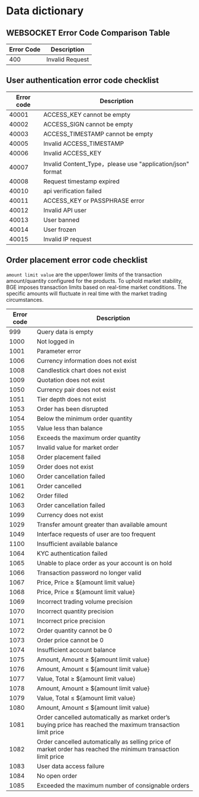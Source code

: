 # Data dictionary

## WEBSOCKET Error Code Comparison Table
| Error Code | Description |
|---|---|
| 400 | Invalid Request |


## User authentication error code checklist

|Error code|Description|
|---|---|
|40001| ACCESS_KEY cannot be empty|
|40002| ACCESS_SIGN cannot be empty|
|40003| ACCESS_TIMESTAMP cannot be empty|
|40005| Invalid  ACCESS_TIMESTAMP|
|40006| Invalid  ACCESS_KEY|
|40007| Invalid  Content_Type，please use "application/json" format|
|40008| Request timestamp expired|
|40010| api verification failed|
|40011| ACCESS_KEY or PASSPHRASE error|
|40012| Invalid  API user|
|40013| User banned|
|40014| User frozen|
|40015| Invalid  IP request|

## Order placement error code checklist

`amount limit value` are the upper/lower limits of the transaction amount/quantity configured for the products. To uphold market stability, BGE imposes transaction limits based on real-time market conditions. The specific amounts will fluctuate in real time with the market trading circumstances.

|Error code|Description|
|---|---|
|999|Query data is empty|
|1000|Not logged in|
|1001|Parameter error|
|1006|Currency information does not exist|
|1008|Candlestick chart does not exist|
|1009|Quotation does not exist|
|1050|Currency pair does not exist|
|1051|Tier depth does not exist|
|1053|Order has been disrupted|
|1054|Below the minimum order quantity|
|1055|Value less than balance|
|1056|Exceeds the maximum order quantity|
|1057|Invalid value for market order|
|1058|Order placement failed|
|1059|Order does not exist|
|1060|Order cancellation failed|
|1061|Order cancelled|
|1062|Order filled|
|1063|Order cancellation failed|
|1099|Currency does not exist|
|1029|Transfer amount greater than available amount|
|1049|Interface requests of user are too frequent|
|1100|Insufficient available balance|
|1064|KYC authentication failed|
|1065|Unable to place order as your account is on hold|
|1066|Transaction password no longer valid|
|1067|Price, Price ≥ ${amount limit value}|
|1068|Price, Price ≤ ${amount limit value}|
|1069|Incorrect trading volume precision|
|1070|Incorrect quantity precision|
|1071|Incorrect price precision|
|1072|Order quantity cannot be 0|
|1073|Order price cannot be 0|
|1074|Insufficient account balance|
|1075|Amount, Amount ≥ ${amount limit value}|
|1076|Amount, Amount ≤ ${amount limit value}|
|1077|Value, Total ≥ ${amount limit value}|
|1078|Amount, Amount ≥ ${amount limit value}|
|1079|Value, Total ≤ ${amount limit value}|
|1080|Amount, Amount ≤ ${amount limit value}|
|1081|Order cancelled automatically as market order’s buying price has reached the maximum transaction limit price|
|1082|Order cancelled automatically as selling price of market order has reached the minimum transaction limit price|
|1083|User data access failure|
|1084|No open order|
|1085|Exceeded the maximum number of consignable orders|


